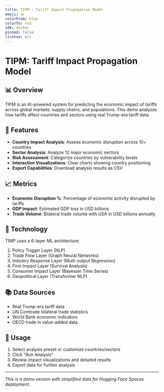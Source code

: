 ```yaml
---
title: TIPM - Tariff Impact Propagation Model
emoji: 📊
colorFrom: blue
colorTo: red
sdk: docker
pinned: false
license: mit
---
```


# TIPM: Tariff Impact Propagation Model

## 📊 Overview

TIPM is an AI-powered system for predicting the economic impact of tariffs across global markets, supply chains, and populations. This demo analyzes how tariffs affect countries and sectors using real Trump-era tariff data.

## 🎯 Features

- **Country Impact Analysis**: Assess economic disruption across 10+ countries
- **Sector Analysis**: Analyze 12 major economic sectors
- **Risk Assessment**: Categorize countries by vulnerability levels
- **Interactive Visualizations**: Clear charts showing country positioning
- **Export Capabilities**: Download analysis results as CSV

## 📈 Metrics

- **Economic Disruption %**: Percentage of economic activity disrupted by tariffs
- **GDP Impact**: Estimated GDP loss in USD billions
- **Trade Volume**: Bilateral trade volume with USA in USD billions annually

## 🔬 Technology

TIMP uses a 6-layer ML architecture:
1. Policy Trigger Layer (NLP)
2. Trade Flow Layer (Graph Neural Networks)
3. Industry Response Layer (Multi-output Regression)
4. Firm Impact Layer (Survival Analysis)
5. Consumer Impact Layer (Bayesian Time Series)
6. Geopolitical Layer (Transformer NLP)

## 📚 Data Sources

- Real Trump-era tariff data
- UN Comtrade bilateral trade statistics
- World Bank economic indicators
- OECD trade in value-added data

## 🚀 Usage

1. Select analysis preset or customize countries/sectors
2. Click "Run Analysis"
3. Review impact visualizations and detailed results
4. Export data for further analysis

---

*This is a demo version with simplified data for Hugging Face Spaces deployment.*
